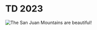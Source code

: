 # TD 2023

![The San Juan Mountains are beautiful!](/assets/images/san-juan-mountains.jpg "San Juan Mountains")
